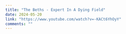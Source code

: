 ```yaml
---
title: "The Beths - Expert In A Dying Field"
date: 2024-05-20
link: "https://www.youtube.com/watch?v=-KACt6YhOyY"
comments: ""
---
```


